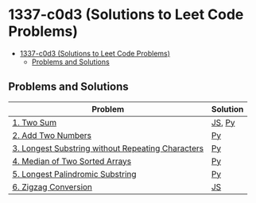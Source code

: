 # 1337-c0d3 (Solutions to Leet Code Problems)

<!-- TOC -->
* [1337-c0d3 (Solutions to Leet Code Problems)](#1337-c0d3-solutions-to-leet-code-problems)
  * [Problems and Solutions](#problems-and-solutions)
<!-- TOC -->

## Problems and Solutions
| Problem                                                                                                                            | Solution                                                            |
|------------------------------------------------------------------------------------------------------------------------------------|---------------------------------------------------------------------|
| [1. Two Sum](https://leetcode.com/problems/two-sum/)                                                                               | [JS](javascript/1.%20two-sum.js), [Py](python/1.%20two-sum.py)      |
| [2. Add Two Numbers](https://leetcode.com/problems/add-two-numbers/)                                                               | [Py](python/2.%20add-two-numbers.py)                                |
| [3. Longest Substring without Repeating Characters](https://leetcode.com/problems/longest-substring-without-repeating-characters/) | [Py](python/3.%20longest-substring-without-repeating-characters.py) |
| [4. Median of Two Sorted Arrays](https://leetcode.com/problems/median-of-two-sorted-arrays/)                                       | [Py](python/4.%20median-of-two-sorted-arrays.py)                    |
| [5. Longest Palindromic Substring](https://leetcode.com/problems/longest-palindromic-substring/)                                   | [Py](python/5.%20longest-palindromic-substring.py)                  |
| [6. Zigzag Conversion](https://leetcode.com/problems/zigzag-conversion/)                                                           | [JS](javascript/6.%20zigzag-conversion.js)                          |
